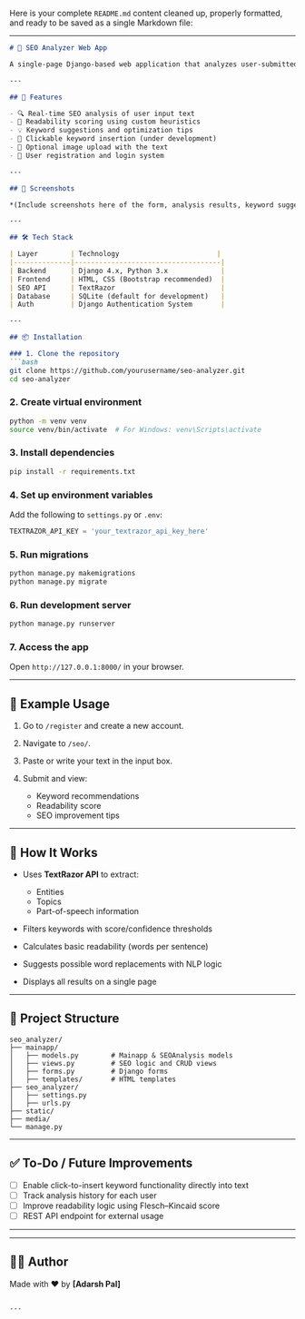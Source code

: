 Here is your complete `README.md` content cleaned up, properly formatted, and ready to be saved as a single Markdown file:

---

````markdown
# 🧠 SEO Analyzer Web App

A single-page Django-based web application that analyzes user-submitted text content (like blog posts, tweets, or newsletters) for SEO performance using the [TextRazor API](https://www.textrazor.com/).

---

## 🚀 Features

- 🔍 Real-time SEO analysis of user input text  
- 🧾 Readability scoring using custom heuristics  
- 💡 Keyword suggestions and optimization tips  
- 🔁 Clickable keyword insertion (under development)  
- 📸 Optional image upload with the text  
- 🔐 User registration and login system  

---

## 📸 Screenshots

*(Include screenshots here of the form, analysis results, keyword suggestions)*

---

## 🛠️ Tech Stack

| Layer        | Technology                        |
|--------------|------------------------------------|
| Backend      | Django 4.x, Python 3.x             |
| Frontend     | HTML, CSS (Bootstrap recommended)  |
| SEO API      | TextRazor                          |
| Database     | SQLite (default for development)   |
| Auth         | Django Authentication System       |

---

## 📦 Installation

### 1. Clone the repository
```bash
git clone https://github.com/yourusername/seo-analyzer.git
cd seo-analyzer
````

### 2. Create virtual environment

```bash
python -m venv venv
source venv/bin/activate  # For Windows: venv\Scripts\activate
```

### 3. Install dependencies

```bash
pip install -r requirements.txt
```

### 4. Set up environment variables

Add the following to `settings.py` or `.env`:

```python
TEXTRAZOR_API_KEY = 'your_textrazor_api_key_here'
```

### 5. Run migrations

```bash
python manage.py makemigrations
python manage.py migrate
```

### 6. Run development server

```bash
python manage.py runserver
```

### 7. Access the app

Open `http://127.0.0.1:8000/` in your browser.

---

## 🧪 Example Usage

1. Go to `/register` and create a new account.
2. Navigate to `/seo/`.
3. Paste or write your text in the input box.
4. Submit and view:

   * Keyword recommendations
   * Readability score
   * SEO improvement tips

---

## 🧠 How It Works

* Uses **TextRazor API** to extract:

  * Entities
  * Topics
  * Part-of-speech information
* Filters keywords with score/confidence thresholds
* Calculates basic readability (words per sentence)
* Suggests possible word replacements with NLP logic
* Displays all results on a single page

---

## 📁 Project Structure

```
seo_analyzer/
├── mainapp/
│   ├── models.py        # Mainapp & SEOAnalysis models
│   ├── views.py         # SEO logic and CRUD views
│   ├── forms.py         # Django forms
│   ├── templates/       # HTML templates
├── seo_analyzer/
│   ├── settings.py
│   ├── urls.py
├── static/
├── media/
└── manage.py
```

---

## ✅ To-Do / Future Improvements

* [ ] Enable click-to-insert keyword functionality directly into text
* [ ] Track analysis history for each user
* [ ] Improve readability logic using Flesch–Kincaid score
* [ ] REST API endpoint for external usage

---



---

## 🙋‍♂️ Author

Made with ❤️ by **\[Adarsh Pal]**



```

---

